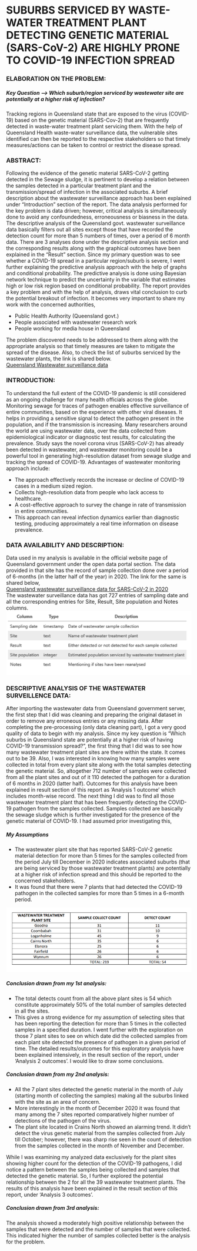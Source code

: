 # SUBURBS SERVICED BY WASTE-WATER TREATMENT PLANT DETECTING GENETIC MATERIAL (SARS-CoV-2) ARE HIGHLY PRONE TO COVID-19 INFECTION SPREAD

### ELABORATION ON THE PROBLEM:
##### Key Question --> *Which suburb/region serviced by wastewater site are potentially at a higher risk of infection?* 
Tracking regions in Queensland state that are exposed to the virus (COVID-19) based on the genetic material (SARS-Cov-2) that are frequently detected in waste-water treatment plant servicing them. With the help of Queensland Health waste-water surveillance data, the vulnerable sites identified can then be reported to the respective stakeholders so that timely measures/actions can be taken to control or restrict the disease spread.

### ABSTRACT:
Following the evidence of the genetic material SARS-CoV-2 getting detected in the Sewage sludge, it is pertinent to 
develop a relation between the samples detected in a particular treatment plant and the transmission/spread of 
infection in the associated suburbs. A brief description about the wastewater surveillance approach has been 
explained under “Introduction” section of the report. The data analysis performed for the key problem is data 
driven; however, critical analysis is simultaneously done to avoid any confoundedness, erroneousness or biasness in 
the data. The descriptive analysis of the Queensland govt. wastewater surveillance data basically filters out all sites
except those that have recorded the detection count for more than 5 numbers of times, over a period of 6 month 
data. There are 3 analyses done under the descriptive analysis section and the corresponding results along with the 
graphical outcomes have been explained in the “Result” section. Since my primary question was to see whether a
COVID-19 spread in a particular region/suburb is severe, I went further explaining the predictive analysis approach 
with the help of graphs and conditional probability. The predictive analysis is done using Bayesian network technique 
to predict the uncertainty in the variable that estimates high or low risk region based on conditional probability. The 
report provides a key problem and with the help of analysis, draws vital conclusion to curb the potential breakout of 
infection. It becomes very important to share my work with the concerned authorities,
* Public Health Authority (Queensland govt.)
* People associated with wastewater research work
* People working for media house in Queensland

The problem discovered needs to be addressed to them along with the appropriate analysis so that timely measures are taken to mitigate the spread of the disease. Also, to check the list of suburbs serviced by the wastewater plants, the link is shared below.   
[Queensland Wastewater surveillance data](https://www.qld.gov.au/health/conditions/health-alerts/coronavirus-covid-19/current-status/wastewater)

### INTRODUCTION:
To understand the full extent of the COVID-19 pandemic is still considered as an ongoing challenge for many health 
officials across the globe. Monitoring sewage for traces of pathogen enables effective surveillance of entire 
communities, based on the experience with other viral diseases. It helps in providing a sensitive signal to detect the 
pathogen present in the population, and if the transmission is increasing. Many researchers around the world are 
using wastewater data, over the data collected from epidemiological indicator or diagnostic test results, for
calculating the prevalence. Study says the novel corona virus (SARS-CoV-2) has already been detected in wastewater, 
and wastewater monitoring could be a powerful tool in generating high-resolution dataset from sewage sludge and 
tracking the spread of COVID-19.
Advantages of wastewater monitoring approach include:
* The approach effectively records the increase or decline of COVID-19 cases in a medium sized region.
* Collects high-resolution data from people who lack access to healthcare.
* A cost-effective approach to survey the change in rate of transmission in entire communities.
* This approach can reveal infection dynamics earlier than diagnostic testing, producing approximately a real 
time information on disease prevalence.

### DATA AVAILABILITY AND DESCRIPTION:
Data used in my analysis is available in the official website page of Queensland government under the open data 
portal section. The data provided in that site has the record of sample collection done over a period of 6-months (in 
the latter half of the year) in 2020. The link for the same is shared below,  
[Queensland wastewater surveillance data for SARS-CoV-2 in 2020](https://www.data.qld.gov.au/dataset/queensland-wastewater-surveillance-for-sars-cov-2/resource/0e7a7d67-435c-4d24-9e6f-23c28a6a8cff)  
The wastewater surveillance data has got 727 entries of sampling date and all the corresponding entries for Site, 
Result, Site population and Notes columns.  
![Metadata](Datas/metadata.png)  

### DESCRIPTIVE ANALYSIS OF THE WASTEWATER SURVEILLENCE DATA:  
After importing the wastewater data from Queensland government server, the first step that I did was cleaning and 
preparing the original dataset in order to remove any erroneous entries or any missing data. After completing the
pre-processing (only data cleaning part), I got a very good quality of data to begin with my analysis.
Since my key question is “Which suburbs in Queensland state are potentially at a higher risk of having COVID-19 
transmission spread?”, the first thing that I did was to see how many wastewater treatment plant sites are there 
within the state. It comes out to be 39. 
Also, I was interested in knowing how many samples were collected in total from every plant site along with the total 
samples detecting the genetic material. So, altogether 712 number of samples were collected from all the plant sites
and out of it 110 detected the pathogen for a duration of 6 months in 2020 (latter half). Outcomes for this analysis 
have been explained in result section of this report as ‘Analysis 1 outcome’ which includes month-wise record.
The next thing I did was to find all those wastewater treatment plant that has been frequently detecting the COVID-19 pathogen from the samples collected. Samples collected are basically the sewage sludge which is further 
investigated for the presence of the genetic material of COVID-19. I had assumed prior investigating this,  
##### *My Assumptions*
- The wastewater plant site that has reported SARS-CoV-2 genetic material detection for more than 5 times for the 
samples collected from the period July till December in 2020 indicates associated suburbs (that are being serviced by 
those wastewater treatment plants) are potentially at a higher risk of infection spread and this should be reported to 
the concerned stakeholders.
- It was found that there were 7 plants that had detected the COVID-19 pathogen in the collected samples for more 
than 5 times in a 6-month period.

![Sample-Collect/Detect-Count](Datas/Sample-CollectDetect-Count.png)  

##### *Conclusion drawn from my 1st analysis:*  
* The total detects count from all the above plant sites is 54 which constitute approximately 50% of the total 
number of samples detected in all the sites. 
* This gives a strong evidence for my assumption of selecting sites that has been reporting the detection for 
more than 5 times in the collected samples in a specified duration.
I went further with the exploration on those 7 plant sites to see on which date did the collected samples from each 
plant site detected the presence of pathogen in a given period of time. The detailed results/outcomes for this 
exploratory analysis have been explained intensively, in the result section of the report, under ‘Analysis 2 outcomes’. 
I would like to draw some conclusions.

##### *Conclusion drawn from my 2nd analysis:*  
* All the 7 plant sites detected the genetic material in the month of July (starting month of collecting the 
samples) making all the suburbs linked with the site as an area of concern.
* More interestingly in the month of December 2020 it was found that many among the 7 sites reported 
comparatively higher number of detections of the pathogen of the virus. 
* The plant site located in Crains North showed an alarming trend. It didn’t detect the virus genetic material 
from the samples collected from July till October; however, there was sharp rise seen in the count of 
detection from the samples collected in the month of November and December.

While I was examining my analyzed data exclusively for the plant sites showing higher count for the detection of the 
COVID-19 pathogens, I did notice a pattern between the samples being collected and samples that detected the 
genetic material. So, I further explored the potential relationship between the 2 for all the 39 wastewater treatment 
plants. The results of this analysis have been explained in the result section of this report, under ‘Analysis 3 
outcomes’.  

##### *Conclusion drawn from 3rd analysis:* 
The analysis showed a moderately high positive relationship between the samples that were detected and the 
number of samples that were collected. This indicated higher the number of samples collected better is the analysis 
for the problem.





